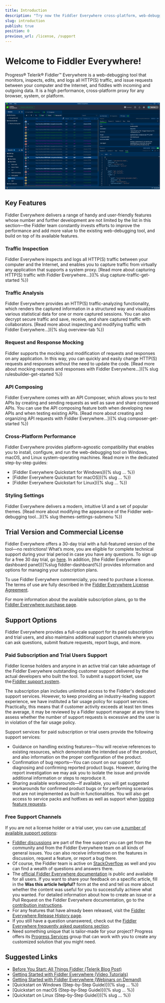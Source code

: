 ```yaml
---
title: Introduction
description: "Try now the Fiddler Everywhere cross-platform, web-debugging, HTTP-request proxy and use it for any browser, system or platform to ensure high performance of your processes."
slug: introduction
publish: true
position: 0
previous_url: /license, /support
---
```


# Welcome to Fiddler Everywhere!

Progress® Telerik® Fiddler™ Everywhere is a web-debugging tool that monitors, inspects, edits, and logs all HTTP(S) traffic, and issue requests between your computer and the Internet, and fiddles with incoming and outgoing data. It is a high performance, cross-platform proxy for any browser, system, or platform.

![Fiddler Everywhere main screen](./images/menu/fiddler-main-screen.png )

## Key Features

Fiddler Everywhere delivers a range of handy and user-friendly features whose number and further development are not limited by the list in this section&mdash;the Fiddler team constantly invests efforts to improve the performance and add more value to the existing web-debugging tool, and build on top of its available features.

### Traffic Inspection

Fiddler Everywhere inspects and logs all HTTP(S) traffic between your computer and the Internet, and enables you to capture traffic from virtually any application that supports a system proxy. [Read more about capturing HTTP(S) traffic with Fiddler Everywhere...]({% slug capture-traffic-get-started %})

### Traffic Analysis

Fiddler Everywhere provides an HTTP(S) traffic-analyzing functionality, which renders the captured information in a structured way and visualizes various statistical data for one or more captured sessions. You can also decrypt secure traffic and save, receive, and share captured traffic with collaborators. [Read more about inspecting and modifying traffic with Fiddler Everywhere...]({% slug overview-tab %})

### Request and Response Mocking

Fiddler supports the mocking and modification of requests and responses on any application. In this way, you can quickly and easily change HTTP(S) requests and responses without the need to update the code. [Read more about mocking requests and responses with Fiddler Everywhere...]({% slug rulesbuilder-get-started %})

### API Composing

Fiddler Everywhere comes with an API Composer, which allows you to test APIs by creating and sending requests as well as save and share composed APIs. You can use the API composing feature both when developing new APIs and when testing existing APIs. [Read more about creating and organizing API requests with Fiddler Everywhere...]({% slug composer-get-started %})

### Cross-Platform Performance

Fiddler Everywhere provides platform-agnostic compatibility that enables you to install, configure, and run the web-debugging tool on Windows, macOS, and Linux system-operating machines. Read more in the dedicated step-by-step guides:

* [Fiddler Everywhere Quickstart for Windows]({% slug ... %})
* [Fiddler Everywhere Quickstart for macOS]({% slug ... %})
* [Fiddler Everywhere Quickstart for Linux]({% slug ... %})

### Styling Settings  

Fiddler Everywhere delivers a modern, intuitive UI and a set of popular themes. [Read more about modifying the appearance of the Fiddler web-debugging tool...]({% slug themes-settings-submenu %})

## Trial Version and Commercial License

Fiddler Everywhere offers a 30-day trial with a full-featured version of the tool&mdash;no restrictions! What’s more, you are eligible for complete technical support during your trial period in case you have any questions. To sign up for a free 30 day trial, go [here](https://www.telerik.com/download/fiddler-everywhere). In addition, [the Fiddler Everywhere dashboard panel]({%slug fiddler-dashboard%}) provides information and options for managing your subscription plans.

To use Fiddler Everywhere commercially, you need to purchase a license. The terms of use are fully described in the [Fiddler Everywhere License Agreement](https://www.telerik.com/purchase/license-agreement/fiddler-everywhere).

For more information about the available subscription plans, go to the [Fiddler Everywhere purchase page](https://www.telerik.com/purchase/fiddler).

## Support Options

Fiddler Everywhere provides a full-scale support for its paid subscription and trial users, and also maintains additional support channels where you can ask questions, submit feature requests, report bugs, and more.

### Paid Subscription and Trial Users Support  

Fiddler license holders and anyone in an active trial can take advantage of the Fiddler Everywhere outstanding customer support delivered by the actual developers who built the tool. To submit a support ticket, use the [Fiddler support system](https://www.telerik.com/account/support-tickets).

The subscription plan includes unlimited access to the Fiddler's dedicated support services. However, to keep providing an industry-leading support experience, we have instituted a fair usage policy for support services. Practically, this means that if customer activity exceeds at least ten times the average, it may be reviewed by a Fiddler support manager at any time to assess whether the number of support requests is excessive and the user is in violation of the fair usage policy.

Support services for paid subscription or trial users provide the following support services:

* Guidance on handling existing features&mdash;You will receive references to existing resources, which demonstrate the intended use of the product, and also information on the proper configuration of the product.
* Confirmation of bug reports&mdash;You can count on our support for diagnosing and confirming reported product bugs. However, during the report investigation we may ask you to isolate the issue and provide additional information or steps to reproduce it.
* Sharing available workarounds&mdash;If available, you will get suggested workarounds for confirmed product bugs or for performing scenarios that are not implemented as built-in functionalities. You will also get access to service packs and hotfixes as well as support when [logging feature requests](https://community.getfiddler.com/support/discussions/forums/12000000868).

### Free Support Channels

If you are not a license holder or a trial user, you can use [a number of available support options](https://www.telerik.com/support/fiddler-everywhere):

* [Fiddler discussions](https://community.getfiddler.com/support/discussions) are part of the free support you can get from the community and from the Fiddler Everywhere team on all kinds of general issues. You can also receive information on the features in discussion, request a feature, or report a bug there.
* Of course, the Fiddler team is active on [StackOverflow](https://stackoverflow.com/questions/tagged/fiddler-everywhere) as well and you can find a wealth of questions and answers there.
* The [official Fiddler Everywhere documentation](https://docs.telerik.com/fiddler-everywhere/introduction?_ga=2.206480400.2086505781.1591948423-772467175.1590489532) is public and available for all users. If you want to share your feedback on a specific article, fill in the **Was this article helpful?** form at the end and tell us more about whether the content was useful for you to successfully achieve what you wanted. For detailed information about how to create an issue or a Pull Request on the Fiddler Everywhere documentation, go to the [contribution instructions](https://github.com/telerik/fiddler-everywhere-docs#contributing).
* For any features that have already been released, visit the [Fiddler Everywhere Release History page](https://www.telerik.com/support/whats-new/fiddler-everywhere/release-history).
* If you still have a question unanswered, check out the [Fiddler Everywhere frequently asked questions section](https://www.telerik.com/fiddler/fiddler-everywhere/faq).
* Need something unique that is tailor-made for your project? Progress offers its [Progress Services](https://www.progress.com/services) group that can work with you to create any customized solution that you might need.

## Suggested Links

* [Before You Start: All Things Fiddler (Telerik Blog Post)](https://www.telerik.com/blogs/fiddler)
* [Getting Started with Fiddler Everywhere (Video Tutorials)](https://www.telerik.com/videos/fiddler/tag/fiddler-everywhere)
* [Getting Started with Fiddler Everywhere (Webinars on Demand)](https://www.telerik.com/webinars/fiddler-everywhere)
* [Quickstart on Windows (Step-by-Step Guide)]({% slug ... %})
* [Quickstart on macOS (Step-by-Step Guide)]({% slug ... %})
* [Quickstart on Linux (Step-by-Step Guide)]({% slug ... %})
